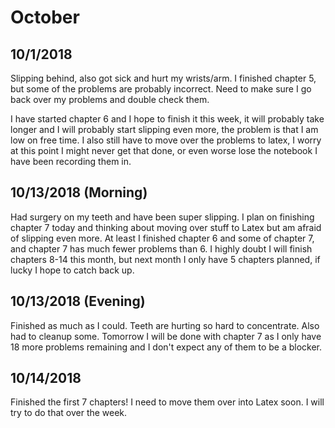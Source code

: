 # October

## 10/1/2018

Slipping behind, also got sick and hurt my wrists/arm.  I finished chapter 5, but some of the problems are probably incorrect.  Need to make sure I go back over my problems and double check them.

I have started chapter 6 and I hope to finish it this week, it will probably take longer and I will probably start slipping even more, the problem is that I am low on free time.  I also still have to move over the problems to latex, I worry at this point I might never get that done, or even worse lose the notebook I have been recording them in.

## 10/13/2018 (Morning)

Had surgery on my teeth and have been super slipping.  I plan on finishing chapter 7 today and thinking about moving over stuff to Latex but am afraid of slipping even more.  At least I finished chapter 6 and some of chapter 7, and chapter 7 has much fewer problems than 6.  I highly doubt I will finish chapters 8-14 this month, but next month I only have 5 chapters planned, if lucky I hope to catch back up.

## 10/13/2018 (Evening)

Finished as much as I could.  Teeth are hurting so hard to concentrate.  Also had to cleanup some.  Tomorrow I will be done with chapter 7 as I only have 18 more problems remaining and I don't expect any of them to be a blocker.

## 10/14/2018

Finished the first 7 chapters!  I need to move them over into Latex soon.  I will try to do that over the week.